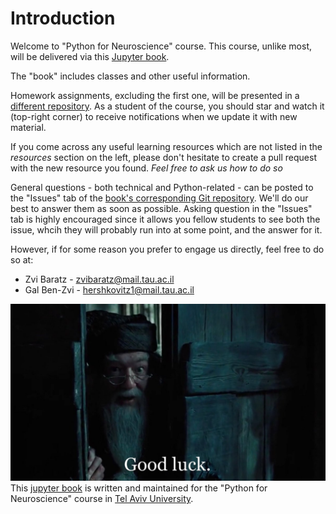 # Introduction

Welcome to "Python for Neuroscience" course.
This course, unlike most, will be delivered via this [Jupyter book](https://jupyterbook.org/intro.html).

The "book" includes classes and other useful information.

Homework assignments, excluding the first one, will be presented in a [different repository](https://github.com/sagol-python-for-neuroscientists/course_site_2021.git). As a student of the course, you should star and watch it (top-right corner) to receive notifications when we update it with new material.

If you come across any useful learning resources which are not listed in the *resources* section on the left, please don't hesitate to create a pull request with the new resource you found. *Feel free to ask us how to do so*

General questions - both technical and Python-related - can be posted to the "Issues" tab of the [book's corresponding Git repository](https://github.com/sagol-python-for-neuroscientists/textbook.git). We'll do our best to answer them as soon as possible.
Asking question in the "Issues" tab is highly encouraged since it allows you fellow students to see both the issue, whcih they will probably run into at some point, and the answer for it.

However, if for some reason you prefer to engage us directly, feel free to do so at:
- Zvi Baratz - [zvibaratz@mail.tau.ac.il](zvibaratz@mail.tau.ac.il)
- Gal Ben-Zvi - [hershkovitz1@mail.tau.ac.il](hershkovitz1@mail.tau.ac.il)

![good luck](good_luck.jpg)
This [jupyter book](https://jupyterbook.org/intro.html) is written and
maintained for the "Python for Neuroscience" course in
[Tel Aviv University](https://english.tau.ac.il/).
